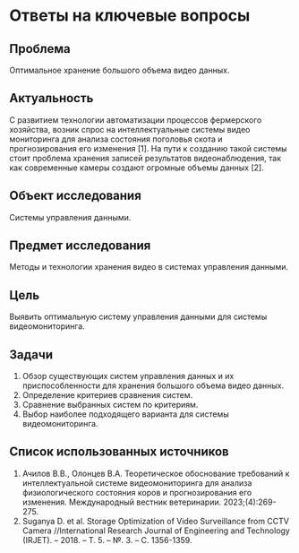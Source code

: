 # Ответы на ключевые вопросы

## Проблема
Оптимальное хранение большого объема видео данных.

## Актуальность
С развитием технологии автоматизации процессов фермерского хозяйства, возник спрос на интеллектуальные системы видео мониторинга для анализа состояния поголовья скота и прогнозирования его изменения [1]. На пути к созданию такой системы стоит проблема хранения записей результатов видеонаблюдения, так как современные камеры создают огромные объемы данных [2].

## Объект исследования
Системы управления данными.

## Предмет исследования
Методы и технологии хранения видео в системах управления данными.

## Цель
Выявить оптимальную систему управления данными для системы видеомониторинга.

## Задачи
1. Обзор существующих систем управления данных и их приспособленности для хранения большого объема видео данных.
2. Определение критериев сравнения систем.
3. Сравнение выбранных систем по критериям.
4. Выбор наиболее подходящего варианта для системы видеомониторинга.

## Список использованных источников
1. Ачилов В.В., Олонцев В.А. Теоретическое обоснование требований к интеллектуальной системе видеомониторинга для анализа физиологического состояния коров и прогнозирования его изменения. Международный вестник ветеринарии. 2023;(4):269-275.
2. Suganya D. et al. Storage Optimization of Video Surveillance from CCTV Camera //International Research Journal of Engineering and Technology (IRJET). – 2018. – Т. 5. – №. 3. – С. 1356-1359.